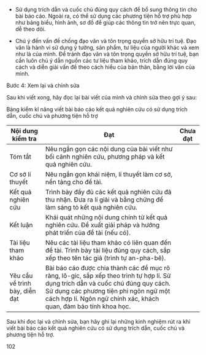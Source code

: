 - Sử dụng trích dẫn và cuốc chú đúng quy cách để bổ sung thông tin cho bài báo cáo. Ngoài ra, có thể sử dụng các phương tiện hỗ trợ phù hợp như bảng biểu, hình ảnh, sơ đồ để giúp các thông tin trở nên trực quan, dễ theo dõi.

- Chú ý đến vấn đề chống đạo văn và tôn trọng quyền sở hữu trí tuệ. Đạo văn là hành vi sử dụng ý tưởng, sản phẩm, tư liệu của người khác và xem như là của mình. Để tránh đạo văn và tôn trọng quyền sở hữu trí tuệ, bạn cần luôn chú ý dẫn nguồn các tư liệu tham khảo, trích dẫn đúng quy cách và diễn giải vấn đề theo cách hiểu của bản thân, bằng lời văn của mình.

Bước 4: Xem lại và chỉnh sửa

Sau khi viết xong, hãy đọc lại bài viết của mình và chỉnh sửa theo gợi ý sau:

Bảng kiểm kĩ năng viết bài báo cáo kết quả nghiên cứu có sử dụng trích dẫn, cuốc chú và phương tiện hỗ trợ

Nội dung kiểm tra | Đạt | Chưa đạt
--- | --- | ---
Tóm tắt | Nêu ngắn gọn các nội dung của bài viết như bối cảnh nghiên cứu, phương pháp và kết quả nghiên cứu. |
Cơ sở lí thuyết | Nêu ngắn gọn khái niệm, lí thuyết làm cơ sở, nền tảng cho đề tài. |
Kết quả nghiên cứu | Trình bày đầy đủ các kết quả nghiên cứu đã thu nhận. Đưa ra lí giải và bằng chứng để làm sáng tỏ kết quả nghiên cứu. |
Kết luận | Khái quát những nội dung chính từ kết quả nghiên cứu. Đề xuất giải pháp và hướng phát triển của đề tài (nếu có). |
Tài liệu tham khảo | Nêu các tài liệu tham khảo có liên quan đến đề tài. Trình bày tài liệu đúng quy cách, sắp xếp theo tên tác giả (trình tự an-pha-bê). |
Yêu cầu về trình bày, diễn đạt | Bài báo cáo được chia thành các đề mục rõ ràng, lô-gic, sắp xếp theo trình tự hợp lí. Sử dụng trích dẫn và cuốc chú đúng quy cách. Sử dụng các phương tiện phi ngôn ngữ một cách hợp lí. Ngôn ngữ chính xác, khách quan, đảm bảo tính khoa học. |

Sau khi đọc lại và chỉnh sửa, bạn hãy ghi lại những kinh nghiệm rút ra khi viết bài báo cáo kết quả nghiên cứu có sử dụng trích dẫn, cuốc chú và phương tiện hỗ trợ.

102